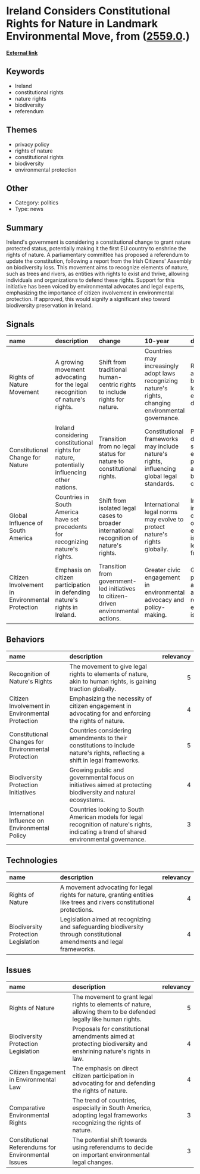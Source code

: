 # __Ireland Considers Constitutional Rights for Nature in Landmark Environmental Move__, from ([2559.0](https://kghosh.substack.com/p/2559.0).)

__[External link](https://www.bbc.com/news/articles/cd1d959wkq0o.amp)__



## Keywords

* Ireland
* constitutional rights
* nature rights
* biodiversity
* referendum

## Themes

* privacy policy
* rights of nature
* constitutional rights
* biodiversity
* environmental protection

## Other

* Category: politics
* Type: news

## Summary

Ireland's government is considering a constitutional change to grant nature protected status, potentially making it the first EU country to enshrine the rights of nature. A parliamentary committee has proposed a referendum to update the constitution, following a report from the Irish Citizens' Assembly on biodiversity loss. This movement aims to recognize elements of nature, such as trees and rivers, as entities with rights to exist and thrive, allowing individuals and organizations to defend these rights. Support for this initiative has been voiced by environmental advocates and legal experts, emphasizing the importance of citizen involvement in environmental protection. If approved, this would signify a significant step toward biodiversity preservation in Ireland.

## Signals

| name                                            | description                                                                                  | change                                                                                   | 10-year                                                                                               | driving-force                                                                       |   relevancy |
|:------------------------------------------------|:---------------------------------------------------------------------------------------------|:-----------------------------------------------------------------------------------------|:------------------------------------------------------------------------------------------------------|:------------------------------------------------------------------------------------|------------:|
| Rights of Nature Movement                       | A growing movement advocating for the legal recognition of nature's rights.                  | Shift from traditional human-centric rights to include rights for nature.                | Countries may increasingly adopt laws recognizing nature's rights, changing environmental governance. | Rising awareness of biodiversity loss and environmental degradation.                |           4 |
| Constitutional Change for Nature                | Ireland considering constitutional rights for nature, potentially influencing other nations. | Transition from no legal status for nature to constitutional rights.                     | Constitutional frameworks may include nature's rights, influencing global legal standards.            | Public demand for stronger environmental protections and biodiversity conservation. |           5 |
| Global Influence of South America               | Countries in South America have set precedents for recognizing nature's rights.              | Shift from isolated legal cases to broader international recognition of nature's rights. | International legal norms may evolve to protect nature's rights globally.                             | Increased international collaboration on environmental issues and legal frameworks. |           3 |
| Citizen Involvement in Environmental Protection | Emphasis on citizen participation in defending nature's rights in Ireland.                   | Transition from government-led initiatives to citizen-driven environmental actions.      | Greater civic engagement in environmental advocacy and policy-making.                                 | Growing public awareness and activism regarding environmental issues.               |           4 |

## Behaviors

| name                                                | description                                                                                                                                 |   relevancy |
|:----------------------------------------------------|:--------------------------------------------------------------------------------------------------------------------------------------------|------------:|
| Recognition of Nature's Rights                      | The movement to give legal rights to elements of nature, akin to human rights, is gaining traction globally.                                |           5 |
| Citizen Involvement in Environmental Protection     | Emphasizing the necessity of citizen engagement in advocating for and enforcing the rights of nature.                                       |           4 |
| Constitutional Changes for Environmental Protection | Countries considering amendments to their constitutions to include nature's rights, reflecting a shift in legal frameworks.                 |           5 |
| Biodiversity Protection Initiatives                 | Growing public and governmental focus on initiatives aimed at protecting biodiversity and natural ecosystems.                               |           4 |
| International Influence on Environmental Policy     | Countries looking to South American models for legal recognition of nature's rights, indicating a trend of shared environmental governance. |           3 |

## Technologies

| name                                | description                                                                                                            |   relevancy |
|:------------------------------------|:-----------------------------------------------------------------------------------------------------------------------|------------:|
| Rights of Nature                    | A movement advocating for legal rights for nature, granting entities like trees and rivers constitutional protections. |           4 |
| Biodiversity Protection Legislation | Legislation aimed at recognizing and safeguarding biodiversity through constitutional amendments and legal frameworks. |           4 |

## Issues

| name                                                | description                                                                                                       |   relevancy |
|:----------------------------------------------------|:------------------------------------------------------------------------------------------------------------------|------------:|
| Rights of Nature                                    | The movement to grant legal rights to elements of nature, allowing them to be defended legally like human rights. |           5 |
| Biodiversity Protection Legislation                 | Proposals for constitutional amendments aimed at protecting biodiversity and enshrining nature's rights in law.   |           4 |
| Citizen Engagement in Environmental Law             | The emphasis on direct citizen participation in advocating for and defending the rights of nature.                |           4 |
| Comparative Environmental Rights                    | The trend of countries, especially in South America, adopting legal frameworks recognizing the rights of nature.  |           3 |
| Constitutional Referendums for Environmental Issues | The potential shift towards using referendums to decide on important environmental legal changes.                 |           3 |